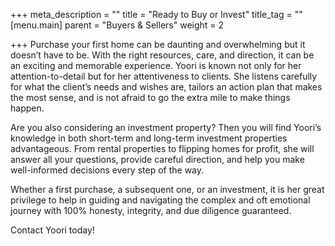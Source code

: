 +++
meta_description = ""
title = "Ready to Buy or Invest"
title_tag = ""
[menu.main]
parent = "Buyers & Sellers"
weight = 2

+++
Purchase your first home can be daunting and overwhelming but it doesn’t have to be. With the right resources, care, and direction, it can be an exciting and memorable experience. Yoori is known not only for her attention-to-detail but for her attentiveness to clients. She listens carefully for what the client’s needs and wishes are, tailors an action plan that makes the most sense, and is not afraid to go the extra mile to make things happen.

Are you also considering an investment property? Then you will find Yoori’s knowledge in both short-term and long-term investment properties advantageous. From rental properties to flipping homes for profit, she will answer all your questions, provide careful direction, and help you make well-informed decisions every step of the way.

Whether a first purchase, a subsequent one, or an investment, it is her great privilege to help in guiding and navigating the complex and oft emotional journey with 100% honesty, integrity, and due diligence guaranteed.

Contact Yoori today!
